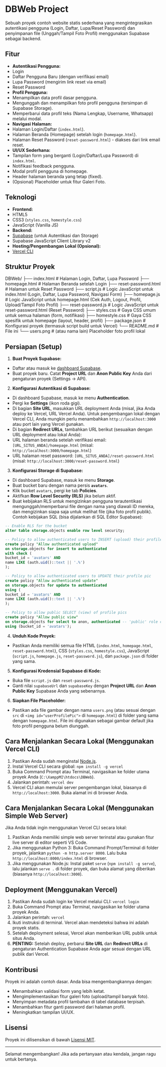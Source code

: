 # DBWeb Project

Sebuah proyek contoh website statis sederhana yang mengintegrasikan autentikasi pengguna (Login, Daftar, Lupa/Reset
Password) dan penyimpanan file (Unggah/Tampil Foto Profil) menggunakan Supabase sebagai backend.

## Fitur

* **Autentikasi Pengguna:**
* Login
* Daftar Pengguna Baru (dengan verifikasi email)
* Lupa Password (mengirim link reset via email)
* Reset Password
* **Profil Pengguna:**
* Menampilkan data profil dasar pengguna.
* Mengunggah dan menampilkan foto profil pengguna (tersimpan di Supabase Storage).
* Memperbarui data profil teks (Nama Lengkap, Username, Whatsapp) melalui modal.
* **Navigasi Halaman:**
* Halaman Login/Daftar (`index.html`).
* Halaman Beranda (Homepage) setelah login (`homepage.html`).
* Halaman Reset Password (`reset-password.html`) - diakses dari link email reset.
* **UI/UX Sederhana:**
* Tampilan form yang berganti (Login/Daftar/Lupa Password) di `index.html`.
* Notifikasi feedback pengguna.
* Modal profil pengguna di homepage.
* Header halaman beranda yang tetap (fixed).
* (Opsional) Placeholder untuk fitur Galeri Foto.

## Teknologi

* **Frontend:**
* HTML5
* CSS3 (`styles.css`, `homestyle.css`)
* JavaScript (Vanilla JS)
* **Backend:**
* [Supabase](https://supabase.com/) (untuk Autentikasi dan Storage)
* Supabase JavaScript Client Library v2
* **Hosting/Pengembangan Lokal (Opsional):**
* [Vercel CLI](https://vercel.com/cli)

## Struktur Proyek
DBWeb/
├── index.html # Halaman Login, Daftar, Lupa Password
├── homepage.html # Halaman Beranda setelah Login
├── reset-password.html # Halaman untuk Reset Password
├── script.js # Logic JavaScript untuk index.html (Login, Daftar, Lupa Password, Navigasi Form)
├── homepage.js # Logic JavaScript untuk homepage.html (Cek Auth, Logout, Profil, Upload/Tampil Foto Profil)
├── reset-password.js # Logic JavaScript untuk reset-password.html (Reset Password)
├── styles.css # Gaya CSS umum untuk semua halaman (form, notifikasi)
├── homestyle.css # Gaya CSS spesifik untuk homepage (layout, header, profil)
├── package.json # Konfigurasi proyek (termasuk script build untuk Vercel)
└── README.md # File ini
└── users.png # (atau nama lain) Placeholder foto profil lokal

## Persiapan (Setup)

1. **Buat Proyek Supabase:**
* Daftar atau masuk ke [dashboard Supabase](https://supabase.com/).
* Buat proyek baru. Catat **Project URL** dan **Anon Public Key** Anda dari pengaturan proyek (Settings -> API).
2. **Konfigurasi Autentikasi di Supabase:**
* Di dashboard Supabase, masuk ke menu **Authentication**.
* Pergi ke **Settings** (ikon roda gigi).
* Di bagian **Site URL**, masukkan URL deployment Anda (misal, jika Anda deploy ke Vercel, URL Vercel Anda). Untuk
pengembangan lokal dengan Vercel CLI, Anda mungkin perlu menambahkan `http://localhost:3000` atau port lain yang Vercel
gunakan.
* Di bagian **Redirect URLs**, tambahkan URL berikut (sesuaikan dengan URL deployment atau lokal Anda):
* URL halaman beranda setelah verifikasi email: `[URL_SITUS_ANDA]/homepage.html` (misal:
`http://localhost:3000/homepage.html`)
* URL halaman reset password: `[URL_SITUS_ANDA]/reset-password.html` (misal:
`http://localhost:3000/reset-password.html`)
3. **Konfigurasi Storage di Supabase:**
* Di dashboard Supabase, masuk ke menu **Storage**.
* Buat bucket baru dengan nama persis **`avatars`**.
* Klik bucket `avatars`, pergi ke tab **Policies**.
* Aktifkan **Row Level Security (RLS)** jika belum aktif.
* Buat kebijakan RLS untuk mengizinkan pengguna terautentikasi mengunggah/memperbarui file dengan nama yang diawali ID
mereka, dan mengizinkan siapa saja untuk melihat file (jika foto profil publik). Contoh kebijakan SQL (bisa dijalankan
di SQL Editor Supabase):
```sql
-- Enable RLS for the bucket
alter table storage.objects enable row level security;

-- Policy to allow authenticated users to INSERT (upload) their profile pic
create policy "Allow authenticated upload"
on storage.objects for insert to authenticated
with check (
bucket_id = 'avatars' AND
name LIKE (auth.uid()::text || '.%')
);

-- Policy to allow authenticated users to UPDATE their profile pic
create policy "Allow authenticated update"
on storage.objects for update to authenticated
using (
bucket_id = 'avatars' AND
name LIKE (auth.uid()::text || '.%')
);

-- Policy to allow public SELECT (view) of profile pics
create policy "Allow public view"
on storage.objects for select to anon, authenticated -- 'public' role can also be used
using (bucket_id = 'avatars');
```
4. **Unduh Kode Proyek:**
* Pastikan Anda memiliki semua file HTML (`index.html`, `homepage.html`, `reset-password.html`), CSS (`styles.css`,
`homestyle.css`), JavaScript (`script.js`, `homepage.js`, `reset-password.js`), dan `package.json` di folder yang sama.
5. **Konfigurasi Kredensial Supabase di Kode:**
* Buka file `script.js` dan `reset-password.js`.
* Ganti nilai `supabaseUrl` dan `supabaseKey` dengan **Project URL** dan **Anon Public Key** Supabase Anda yang
sebenarnya.
6. **Siapkan File Placeholder:**
* Pastikan ada file gambar dengan nama `users.png` (atau sesuai dengan `src` di `<img id="userProfilePic">` di
`homepage.html`) di folder yang sama dengan `homepage.html`. File ini digunakan sebagai gambar default jika foto profil
pengguna belum diunggah.

## Cara Menjalankan Secara Lokal (Menggunakan Vercel CLI)

1. Pastikan Anda sudah menginstal [Node.js](https://nodejs.org/).
2. Instal Vercel CLI secara global: `npm install -g vercel`
3. Buka Command Prompt atau Terminal, navigasikan ke folder utama proyek Anda (`C:\XamppMI\htdocs\DBWeb`).
4. Jalankan perintah: `vercel dev`
5. Vercel CLI akan memulai server pengembangan lokal, biasanya di `http://localhost:3000`. Buka alamat ini di browser
Anda.

## Cara Menjalankan Secara Lokal (Menggunakan Simple Web Server)

Jika Anda tidak ingin menggunakan Vercel CLI secara lokal:

1. Pastikan Anda memiliki simple web server terinstal atau gunakan fitur live server di editor seperti VS Code.
2. Jika menggunakan Python 3: Buka Command Prompt/Terminal di folder proyek, jalankan `python -m http.server 8000`. Lalu
buka `http://localhost:8000/index.html` di browser.
3. Jika menggunakan Node.js: Instal paket `serve` (`npm install -g serve`), lalu jalankan `serve .` di folder proyek,
dan buka alamat yang diberikan (biasanya `http://localhost:3000`).

## Deployment (Menggunakan Vercel)

1. Pastikan Anda sudah login ke Vercel melalui CLI: `vercel login`
2. Buka Command Prompt atau Terminal, navigasikan ke folder utama proyek Anda.
3. Jalankan perintah: `vercel`
4. Ikuti instruksi di terminal. Vercel akan mendeteksi bahwa ini adalah proyek statis.
5. Setelah deployment selesai, Vercel akan memberikan URL publik untuk situs Anda.
6. **PENTING:** Setelah deploy, perbarui **Site URL** dan **Redirect URLs** di pengaturan Authentication Supabase Anda
agar sesuai dengan URL publik dari Vercel.

## Kontribusi

Proyek ini adalah contoh dasar. Anda bisa mengembangkannya dengan:
* Menambahkan validasi form yang lebih ketat.
* Mengimplementasikan fitur galeri foto (upload/tampil banyak foto).
* Menyimpan metadata profil tambahan di tabel database terpisah.
* Menambahkan fitur ganti password dari halaman profil.
* Meningkatkan tampilan UI/UX.

## Lisensi

Proyek ini dilisensikan di bawah [Lisensi MIT](https://opensource.org/licenses/MIT).

---

Selamat mengembangkan! Jika ada pertanyaan atau kendala, jangan ragu untuk bertanya.